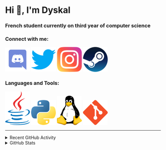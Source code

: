 # Hi 👋, I'm Dyskal

### French student currently on third year of computer science

### Connect with me:

[![Discord](./images/discord.svg "Dyskal#9636")](https://discordapp.com/users/200586202997325824)
[![Twitter](./images/twitter.svg "@dyskal")](https://twitter.com/dyskal)
[![Instagram](./images/insta.svg "@dyskal")](https://instagram.com/dyskal)
[![Steam](./images/steam.svg "dyskal")](https://steamcommunity.com/id/dyskal/)

### Languages and Tools:

[![Java](./images/java.svg)](https://www.oracle.com/java/)
[![Python](./images/python.svg)](https://www.python.org/)
![Linux](./images/linux.svg)
[![Git](./images/git.svg)](https://git-scm.com/)

---

<details>
<summary>Recent GitHub Activity</summary>

<!--START_SECTION:activity-->


1. 🎉 Merged PR [#78](https://github.com/Dyskal/TwitchPlayerOpener/pull/78) in [Dyskal/TwitchPlayerOpener](https://github.com/Dyskal/TwitchPlayerOpener)
2. 🎉 Merged PR [#54](https://github.com/Dyskal/DiscordRP/pull/54) in [Dyskal/DiscordRP](https://github.com/Dyskal/DiscordRP)
3. 🎉 Merged PR [#77](https://github.com/Dyskal/TwitchPlayerOpener/pull/77) in [Dyskal/TwitchPlayerOpener](https://github.com/Dyskal/TwitchPlayerOpener)
4. 🎉 Merged PR [#53](https://github.com/Dyskal/DiscordRP/pull/53) in [Dyskal/DiscordRP](https://github.com/Dyskal/DiscordRP)
5. 🎉 Merged PR [#76](https://github.com/Dyskal/TwitchPlayerOpener/pull/76) in [Dyskal/TwitchPlayerOpener](https://github.com/Dyskal/TwitchPlayerOpener)
5. 🎉 Merged PR [#16](https://github.com/Dyskal/DiscordRP/pull/16) in [Dyskal/DiscordRP](https://github.com/Dyskal/DiscordRP)
6. 🎉 Merged PR [#17](https://github.com/Dyskal/TwitchPlayerOpener/pull/17) in [Dyskal/TwitchPlayerOpener](https://github.com/Dyskal/TwitchPlayerOpener)

<!--END_SECTION:activity-->

</details>

<details>
<summary>GitHub Stats</summary>

![GitHub Stats](https://github-readme-stats.vercel.app/api/top-langs?username=dyskal&show_icons=true&locale=en&layout=compact&card_width=445&langs_count=10&hide_borders=true)
![GitHub Stats](https://github-readme-stats.vercel.app/api?username=dyskal&show_icons=true&locale=en&include_all_commits=true&hide_borders=true)
</details>

